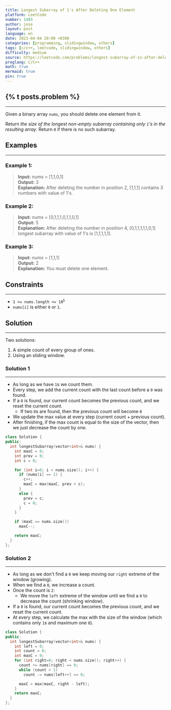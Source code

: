 ```yaml
---
title: Longest Subarray of 1's After Deleting One Element
platform: LeetCode
number: 1493
author: jose
layout: post
language: en
date: 2023-04-04 20:00 +0300
categories: [programming, slidingwindow, others]
tags: [c/c++, leetcode, slidingwindow, others]
difficulty: medium
source: https://leetcode.com/problems/longest-subarray-of-1s-after-deleting-one-element/
proglang: C/C++
math: true
mermaid: true
pin: true
---
```

## {% t posts.problem %}
---
Given a binary array `nums`, you should delete one element from it.  

Return *the size of the longest non-empty subarray containing only `1`'s in the resulting array*. Return `0` if there is no such subarray.  

## Examples
---
### **Example 1:**
>**Input:** nums = [1,1,0,1]  
>**Output:** 3  
>**Explanation:** After deleting the number in position 2, [1,1,1] contains 3 numbers with value of 1's.  

### **Example 2:**
>**Input:** nums = [0,1,1,1,0,1,1,0,1]  
>**Output:** 5  
>**Explanation:** After deleting the number in position 4, [0,1,1,1,1,1,0,1] longest subarray with value of 1's is [1,1,1,1,1].  

### **Example 3:**
>**Input:** nums = [1,1,1]  
>**Output:** 2  
>**Explanation:** You must delete one element.  

## Constraints
---
- <code>1 <= nums.length <= 10<sup>5</sup></code>  
- `nums[i]` is either `0` or `1`.  

## Solution
---
Two solutions:  

1. A simple count of every group of ones.  
2. Using an sliding window.

### Solution 1
---
  - As long as we have `1`s we count them.  
  - Every step, we add the current count with the last count before a `0` was found.  
  - If a `0` is found, our current count becomes the previous count, and we reset the current count.  
    - If two `0`s are found, then the previous count will become `0`  
  - We update the max value at every step (current count + previous count).  
  - After finishing, if the max count is equal to the size of the vector, then we just decrease the count by one.  

```c++
class Solution {
public:
  int longestSubarray(vector<int>& nums) {
    int maxC = 0;
    int prev = 0;
    int c = 0;

    for (int i=0; i < nums.size(); i++) {
      if (nums[i] == 1) {
        c++;
        maxC = max(maxC, prev + c);
      }
      else {
        prev = c;
        c = 0;
      }
    }

    if (maxC == nums.size())
      maxC--;

    return maxC;
  }
};
```

### Solution 2
---
  - As long as we don't find a `0` we keep moving our `right` extreme of the window (growing).  
  - When we find a `0`, we increase a count.
  - Once the count is `2`:
    - We move the `left` extreme of the window until we find a `0` to decrease the count (shrinking window).  
  - If a `0` is found, our current count becomes the previous count, and we reset the current count.  
  - At every step, we calculate the max with the size of the window (which contains only `1`s and maximum one `0`).  

```c++
class Solution {
public:
  int longestSubarray(vector<int>& nums) {
    int left = 0; 
    int count = 0;
    int maxC = 0;
    for (int right=0; right < nums.size(); right++) {
      count += nums[right] == 0;
      while (count > 1)
        count -= nums[left++] == 0;

      maxC = max(maxC, right - left);
    }
    return maxC;
  }
};
```
